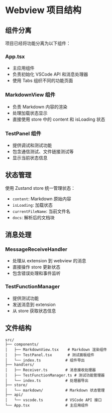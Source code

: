 # Webview 项目结构

## 组件分离

项目已经将功能分离为以下组件：

### App.tsx
- 主应用组件
- 负责初始化 VSCode API 和消息处理器
- 使用 Tabs 组织不同的功能页面

### MarkdownView 组件
- 负责 Markdown 内容的渲染
- 处理加载状态显示
- 直接使用 store 中的 content 和 isLoading 状态

### TestPanel 组件
- 提供调试和测试功能
- 包含通信测试、文件链接测试等
- 显示当前状态信息

## 状态管理

使用 Zustand store 统一管理状态：
- `content`: Markdown 原始内容
- `isLoading`: 加载状态
- `currentFileName`: 当前文件名
- `docs`: 解析后的文档块

## 消息处理

### MessageReceiveHandler
- 处理从 extension 到 webview 的消息
- 直接操作 store 更新状态
- 包含错误处理和事件监听

### TestFunctionManager
- 提供测试功能
- 发送消息到 extension
- 从 store 获取状态信息

## 文件结构

```
src/
├── components/
│   ├── MarkdownView.tsx    # Markdown 渲染组件
│   ├── TestPanel.tsx       # 测试面板组件
│   └── index.ts           # 组件导出
├── handlers/
│   ├── Receiver.ts        # 消息接收处理器
│   ├── TestFunctionManager.ts # 测试功能管理器
│   └── index.ts           # 处理器导出
├── store/
│   └── markdown/          # Markdown 状态管理
├── api/
│   └── vscode.ts          # VSCode API 接口
└── App.tsx                # 主应用组件
``` 